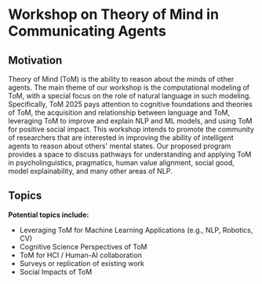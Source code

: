 # Workshop on Theory of Mind in Communicating Agents

## Motivation

Theory of Mind (ToM) is the ability to reason about the minds of other agents. The main theme of our workshop is the computational modeling of ToM, with a special focus on the role of natural language in such modeling. Specifically, ToM 2025 pays attention to cognitive foundations and theories of ToM, the acquisition and relationship between language and ToM, leveraging ToM to improve and explain NLP and ML models, and using ToM for positive social impact. This workshop intends to promote the community of researchers that are interested in improving the ability of intelligent agents to reason about others' mental states. Our proposed program provides a space to discuss pathways for understanding and applying ToM in psycholinguistics, pragmatics, human value alignment, social good, model explainability, and many other areas of NLP. 

## Topics

**Potential topics include:**
- Leveraging ToM for Machine Learning Applications (e.g., NLP, Robotics, CV)
- Cognitive Science Perspectives of ToM
- ToM for HCI / Human-AI collaboration
- Surveys or replication of existing work
- Social Impacts of ToM
